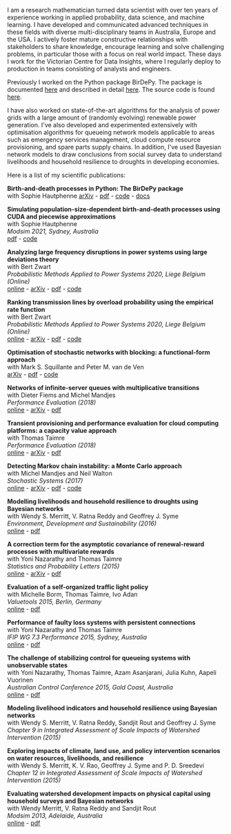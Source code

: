 I am a research mathematician turned data scientist with over ten years of experience working in applied probability, data science, and machine learning. I have developed and communicated advanced techniques in these fields with diverse multi-disciplinary teams in Australia, Europe and the USA. I actively foster mature constructive relationships with stakeholders to share knowledge, encourage learning and solve challenging problems, in particular those with a focus on real world impact. These days I work for the Victorian Centre for Data Insights, where I regularly deploy to production in teams consisting of analysts and engineers. 

Previously I worked on the Python package BirDePy. The package is documented [here](https://birdepy.github.io/) and described in detail [here](https://github.com/bpatch/publications/blob/main/birdepy.pdf). The source code is found [here](https://github.com/birdepy/birdepy_project/tree/main/src/birdepy). 

I have also worked on state-of-the-art algorithms for the analysis of power grids with a large amount of (randomly evolving) renewable power generation.
I've also developed and experimented extensively with optimisation algorithms for queueing network models applicable to areas such as emergency services management, cloud compute resource provisioning, and spare parts supply chains. In addition, I've used Bayesian network models to draw conclusions from social survey data to understand livelihoods and household resilience to droughts in developing economies. 

Here is a list of my scientific publications:

**Birth-and-death processes in Python: The BirDePy package**  
with Sophie Hautphenne
[arXiv](https://arxiv.org/pdf/2110.05067.pdf) - [pdf](https://github.com/bpatch/publications/blob/main/birdepy.pdf) - [code](https://github.com/birdepy/birdepy_project/tree/main/src/birdepy) - [docs](https://birdepy.github.io/)  

**Simulating population-size-dependent birth-and-death processes using CUDA and piecewise approximations**  
with Sophie Hautphenne  
*Modsim 2021, Sydney, Australia*  
[pdf](https://github.com/bpatch/publications/blob/main/psdbdp_simulation.pdf) - [code]()  

**Analyzing large frequency disruptions in power systems using large deviations theory**  
with Bert Zwart  
*Probabilistic Methods Applied to Power Systems 2020, Liege Belgium (Online)*  
[online](https://ieeexplore.ieee.org/document/9183551) - [arXiv](https://arxiv.org/abs/2002.12671) - [pdf](https://github.com/bpatch/publications/blob/main/power-system-frequency-disruptions.pdf) - [code](https://github.com/bpatch/power-system-frequency-deviations)  

**Ranking transmission lines by overload probability using the empirical rate function**  
with Bert Zwart  
*Probabilistic Methods Applied to Power Systems 2020, Liege Belgium (Online)*  
[online](https://ieeexplore.ieee.org/document/9183567) - [arXiv](https://arxiv.org/abs/2002.12675) - [pdf](https://github.com/bpatch/publications/blob/main/power-system-tail-rank.pdf) - [code](https://github.com/bpatch/power-system-line-rank)  

**Optimisation of stochastic networks with blocking: a functional-form approach**  
with Mark S. Squillante and Peter M. van de Ven  
[arXiv](https://arxiv.org/pdf/1904.05040v2.pdf) - [pdf](https://github.com/bpatch/publications/blob/main/PatchSquillanteVandeVen2019.pdf) - [code](https://github.com/bpatch/stochastic-networks-with-blocking)  

**Networks of infinite-server queues with multiplicative transitions**  
with Dieter Fiems and Michel Mandjes  
*Performance Evaluation (2018)*  
[online](https://www.sciencedirect.com/science/article/pii/S0166531617303814) - [arXiv](https://arxiv.org/abs/1711.04384) - [pdf](https://github.com/bpatch/publications/blob/main/FiemsMandjesPatch2018.pdf)

**Transient provisioning and performance evaluation for cloud computing platforms: a capacity value approach**  
with Thomas Taimre  
*Performance Evaluation (2018)*  
[online](https://www.sciencedirect.com/science/article/pii/S016653161730175X) - [arXiv](https://arxiv.org/abs/1612.01845) - [pdf](https://github.com/bpatch/publications/blob/main/PatchTaimre2018.pdf)  

**Detecting Markov chain instability: a Monte Carlo approach**  
with Michel Mandjes and Neil Walton  
*Stochastic Systems (2017)*  
[online](https://pubsonline.informs.org/doi/pdf/10.1287/stsy.2017.0003) - [arXiv](https://arxiv.org/abs/1608.03257) - [pdf](https://github.com/bpatch/publications/blob/main/MandjesPatchWalton2017.pdf) - [code](https://github.com/bpatch/Markov-Chain-Instability)  

**Modelling livelihoods and household resilience to droughts using Bayesian networks**  
with Wendy S. Merritt, V. Ratna Reddy and Geoffrey J. Syme  
*Environment, Development and Sustainability (2016)*  
[online](https://link.springer.com/article/10.1007/s10668-015-9650-1) - [pdf](https://github.com/bpatch/publications/blob/main/Merritt2016_Article_ModellingLivelihoodsAndHouseho.pdf)  

**A correction term for the asymptotic covariance of renewal-reward processes with multivariate rewards**  
with Yoni Nazarathy and Thomas Taimre  
*Statistics and Probability Letters (2015)*  
[online](https://www.sciencedirect.com/science/article/pii/S0167715215000942#) - [arXiv](https://arxiv.org/abs/1408.1530) - [pdf](https://github.com/bpatch/publications/blob/main/PatchNazarathyTaimre2015.pdf)  

**Evaluation of a self-organized traffic light policy**  
with Michelle Borm, Thomas Taimre, Ivo Adan  
*Valuetools 2015, Berlin, Germany*  
[online](https://dl.acm.org/citation.cfm?id=2897437) - [pdf](https://github.com/bpatch/publications/blob/main/Borm2015.pdf)  

**Performance of faulty loss systems with persistent connections**  
with Yoni Nazarathy and Thomas Taimre  
*IFIP WG 7.3 Performance 2015, Sydney, Australia*  
[online](https://dl.acm.org/citation.cfm?id=2825242) - [pdf](https://github.com/bpatch/publications/blob/main/PatchNazarathyTaimre2015.pdf)  

**The challenge of stabilizing control for queueing systems with unobservable states**  
with Yoni Nazarathy, Thomas Taimre, Azam Asanjarani, Julia Kuhn, Aapeli Vuorinen  
*Australian Control Conference 2015, Gold Coast, Australia*  
[online](https://ieeexplore.ieee.org/abstract/document/7361960) - [pdf](https://github.com/bpatch/publications/blob/main/AUCC2015.pdf)  

**Modeling livelihood indicators and household resilience using Bayesian networks**  
with Wendy S. Merritt, V. Ratna Reddy, Sandjit Rout and Geoffrey J. Syme  
*Chapter 9 in Integrated Assessment of Scale Impacts of Watershed Intervention (2015)*  

**Exploring impacts of climate, land use, and policy intervention scenarios on water resources, livelihoods, and resilience**  
with Wendy S. Merritt, K. V. Rao, Geoffrey J. Syme and P. D. Sreedevi  
*Chapter 12 in Integrated Assessment of Scale Impacts of Watershed Intervention (2015)*

**Evaluating watershed development impacts on physical capital using household surveys and Bayesian networks**  
with Wendy Merritt, V. Ratna Reddy and Sandjit Rout  
*Modsim 2013, Adelaide, Australia*  
[online](http://www.mssanz.org.au/modsim2013/L16/patch.pdf) - [pdf](https://github.com/bpatch/publications/blob/main/patch_modsim2013.pdf)  


